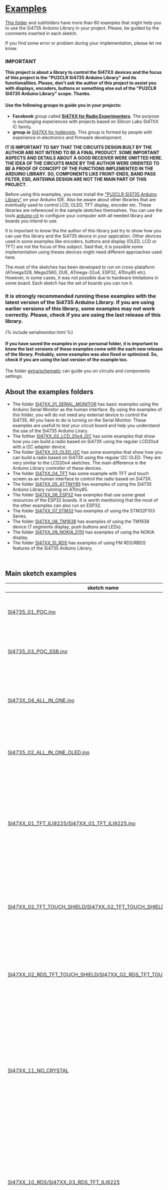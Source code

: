 # [Examples](https://pu2clr.github.io/SI4735/examples)

[This folder](https://github.com/pu2clr/SI4735/tree/master/examples) and subfolders have more than 60 examples that might help you to use the Si4735 Arduino Library in your project. Please, be guided by the comments inserted in each sketch.

If you find some error or problem during your implementation, please let me know. 

### IMPORTANT

__This project is about a library to control the SI47XX devices and the focus of this project is the "PU2CLR Si4735 Arduino Library" and its functionalities. Please, don't ask the author of this project to assist you with displays, encoders, buttons or something else out of the "PU2CLR SI4735 Arduino Library" scope. Thanks.__

#### Use the following groups to guide you in your projects: 

* __Facebook__ group called [__Si47XX for Radio Experimenters__](https://www.facebook.com/groups/532613604253401/). The purpose is exchanging experiences with projects based on Silicon Labs  SI47XX IC family. 
* __group.io__ [SI47XX for hobbyists](https://groups.io/g/si47xx). This group is formed by people with experience in electronics and firmware development. 
  

__IT IS IMPORTANT TO SAY THAT THE CIRCUITS DESIGN BUILT BY THE AUTHOR ARE NOT INTEND TO BE A FINAL PRODUCT. SOME IMPORTANT ASPECTS AND DETAILS ABOUT A GOOD RECEIVER WERE OMITTED HERE. THE IDEA OF THE CIRCUITS MADE BY THE AUTHOR WERE ORIENTED TO BE A PROOF OF CONCEPT OF THE FUNCTIONS IMPLEMENTED IN THE ARDUINO LIBRARY. SO, COMPONENTS LIKE FRONT-ENDS, BAND PASS FILTER,  ESD, ANTENNA DESIGN ARE NOT THE MAIN PART OF THIS PROJECT__.


Before using this examples, you most install the ["PU2CLR SI3735 Arduino Library"](https://github.com/pu2clr/SI4735#library-installation) on your Arduino IDE. Also be aware about other libraries that are eventually used to control LCD, OLED, TFT display, encoder etc. These libraries are referenced in the sample sketches themselves. You can use the tools [arduino-cli](https://github.com/pu2clr/SI4735/tree/master/examples#arduino-cli---a-faster-alternative-to-the-arduino-ide) to configure your computer with all needed library and boards you intend to use.


It is important to know tha the author of this library  just try to show how you can use this library and the Si4735 device in your appication. Other devices used in some examples like encoders, buttons and display (OLED, LCD or TFT) are not the focus of this subject. Said that, it is possible some implementation using theses devices might need different approaches used here.

The most of the sketches has been developed to run on cross-plataform (ATmega328, Mega2560, DUE, ATmega-32u4, ESP32, ATtiny85 etc). However, in some cases, it was not possible due to hardware limitations in some board. Each sketch has the set of boards you can run it.  

### It is strongly recommended running these examples with the latest version of the Si4735 Arduino Library. If you are using earlier versions of this library, some examples may not work correctly. Please, check if you are using the last release of this library.

{% include serialmonitor.html %}


#### If you have saved the examples in your personal folder, it is important to know the last versions of these examples come with the each new release of the library. Probably, some examples was also fixed or optimized. So, check if you are using the last version of the example too.


The folder [extra/schematic](https://github.com/pu2clr/SI4735/tree/master/extras/schematic) can guide you on circuits and components settings.  


## About the examples folders

* The folder [SI47XX_01_SERIAL_MONITOR](https://github.com/pu2clr/SI4735/tree/master/examples/SI47XX_01_SERIAL_MONITOR) has basic examples using the Arduino Serial Monitor as the human interface.
By using the examples of this folder, you will do not need any external device to control the Si4735. All you have to do is turning on the Serial Monitor. These examples are usefull to test your circuit board and help you understand the use of the Si4735 Arduino Lirary.
* The folther [SI47XX_02_LCD_20x4_I2C](https://github.com/pu2clr/SI4735/tree/master/examples/SI47XX_02_LCD_20x4_I2C) has some examples that show how you can build a radio based on Si473X using the regular LCD20x4 with a I2C adapter device.
* The folder [SI47XX_03_OLED_I2C](https://github.com/pu2clr/SI4735/tree/master/examples/SI47XX_03_OLED_I2C) has some examples that show how you can build a radio based on Si473X using the regular I2C OLED. They are very similar to the LCD20x4 sketches. The main difference is the Arduino Library controller of these devices.  
* The folder [SI47XX_04_TFT](https://github.com/pu2clr/SI4735/tree/master/examples/SI47XX_04_TFT) has some example with TFT and touch screen as an human interface to control the radio based on Si473X.
* The folder [SI47XX_05_ATTINY85](https://github.com/pu2clr/SI4735/tree/master/examples/SI47XX_05_ATTINY85) has examples of using the Si4735 Arduino Library running on ATtiny85.
* The folder [SI47XX_06_ESP32](https://github.com/pu2clr/SI4735/tree/master/examples/SI47XX_06_ESP32) has examples that use some great resources of the ESP32 boards. It is worth mentioning that the most of the other examples can also run on ESP32.
* The folder [SI47XX_07_STM32](https://github.com/pu2clr/SI4735/tree/master/examples/SI47XX_07_STM32) has examples of using the STM32F103 Series.
* The folder [SI47XX_08_TM1638](https://github.com/pu2clr/SI4735/tree/master/examples/SI47XX_08_TM1638) has examples of using the TM1638 device (7 segments display, push buttons and LEDs).
* The folder [SI47XX_09_NOKIA_5110](https://github.com/pu2clr/SI4735/tree/master/examples/SI47XX_09_NOKIA_5110) has examples of using the NOKIA display.
* The folder [SI47XX_10_RDS](https://github.com/pu2clr/SI4735/tree/master/examples/SI47XX_10_RDS) has examples of using FM RDS/RBDS features of the Si4735 Arduino Library.


<BR>

## Main sketch examples

| sketch name | description |
| ----------- | ----------- |
| [SI4735_01_POC.ino](https://github.com/pu2clr/SI4735/blob/master/examples/SI47XX_01_SERIAL_MONITOR/SI4735_01_POC/SI4735_01_POC.ino) | Circuit test. Receiver AM (MW and SW) and FM. This sketch uses the Arduino IDE Serial Monitor  |
| [SI4735_03_POC_SSB.ino](https://github.com/pu2clr/SI4735/blob/master/examples/SI47XX_01_SERIAL_MONITOR/SI4735_03_POC_SSB/SI4735_03_POC_SSB.ino) | This receiver implements shows how to use patch and SSB via Arduino IDE Serial Monitor  |
| [SI473X_04_ALL_IN_ONE.ino](https://github.com/pu2clr/SI4735/blob/master/examples/SI47XX_02_LCD_20x4_I2C/SI473X_04_ALL_IN_ONE/SI473X_04_ALL_IN_ONE.ino) | This sketch uses I2C LiquidCrystal/LCD, buttons and  Encoder. It is a receiver FM, AM (MW and SW) and SSB (LSB and USB) |
| [SI4735_02_ALL_IN_ONE_OLED.ino](https://github.com/pu2clr/SI4735/blob/master/examples/SI47XX_03_OLED_I2C/SI4735_02_ALL_IN_ONE_OLED/SI4735_02_ALL_IN_ONE_OLED.ino)|  This sketch uses I2C OLED/I2C, buttons and  Encoder. It is a FM, AM (MW and SW) and SSB (LSB and USB) |
| [SI47XX_01_TFT_ILI9225/SI47XX_01_TFT_ILI9225.ino](https://github.com/pu2clr/SI4735/blob/master/examples/SI47XX_04_TFT/SI47XX_01_TFT_ILI9225/SI47XX_01_TFT_ILI9225.ino) | This sketch uses an Arduino Pro Mini, 3.3V (8MZ) with a SPI TFT from MICROYUM (2" - 176 x 220). It is also a complete radio capable to tune LW, MW, SW on AM and SSB mode and also receive the regular comercial stations.|
| [SI47XX_02_TFT_TOUCH_SHIELD/SI47XX_02_TFT_TOUCH_SHIELD.ino](https://github.com/pu2clr/SI4735/blob/master/examples/SI47XX_04_TFT/SI47XX_02_TFT_TOUCH_SHIELD/SI47XX_02_TFT_TOUCH_SHIELD.ino)  | This sketch uses the mcufriend TFT touch Display Shield.   You can use it on Mega2560 and Arduino DUE. It is a receiver FM, AM (MW and SW) and SSB (LSB and USB) | [SI47XX_01_ATTINY85_LCD_16x2_I2C.ino](https://github.com/pu2clr/SI4735/blob/master/examples/SI47XX_05_ATTINY85/SI47XX_01_ATTINY85_LCD_16x2_I2C/SI47XX_01_ATTINY85_LCD_16x2_I2C.ino) | Test and validation of the SI4735 Arduino Library on ATtiny85. This sketch uses a LCD 16x2 and buttons |
| [SI47XX_02_RDS_TFT_TOUCH_SHIELD/SI47XX_02_RDS_TFT_TOUCH_SHIELD.ino](https://github.com/pu2clr/SI4735/blob/master/examples/SI47XX_10_RDS/SI47XX_02_RDS_TFT_TOUCH_SHIELD/SI47XX_02_RDS_TFT_TOUCH_SHIELD.ino) | This sketch uses the mcufriend TFT touch Display Shield.  You can use it on Mega2560 or DUE. It is a FM/RDS, AM (LW,MW and SW) and SSB example |
|[SI47XX_11_NO_CRYSTAL](https://github.com/pu2clr/SI4735/tree/master/examples/SI47XX_11_NO_CRYSTAL) | The examples found on this folder will show you how to configure the SI473X device with external oscillators (TCXO, Active Crystal, configurable clock generators like SI5351 etc). It can be useful to improve the stability of the system by using more precise oscillators instead of regular passive crystals. |
| [SI47XX_10_RDS/SI47XX_03_RDS_TFT_ILI9225](https://github.com/pu2clr/SI4735/tree/master/examples/SI47XX_10_RDS/SI47XX_03_RDS_TFT_ILI9225) | FM/RDS AM and SSB receiver. This sketch uses an Arduino Pro Mini, 3.3V (8MZ) with a SPI TFT from MICROYUM (2" - 176 x 220). It is also a complete radio capable to tune LW, MW, SW on AM and SSB mode and also receive the  regular comercial stations |
| [SI47XX_KITS](https://github.com/pu2clr/SI4735/tree/master/examples/SI47XX_KITS)| This folder has implementations based on this library that are running in some famous KIT based on SI4735-D60 and SI4732-A10 |
| [SI473X_12_MORSE_CODE_READOUT](https://github.com/pu2clr/SI4735/tree/master/examples/SI473X_12_MORSE_CODE_READOUT) | This example demonstrates a way to report the current status of the receiver via Morse Code. |
| [iOS and Android Remote Control](https://github.com/pu2clr/SI4735/tree/master/examples/SI47XX_10_MOBILE_PHONE) | This example shows a way to use your smartphone as a remote control. |


<BR>

# Arduino Tips


## How to compile and upload sketches

This library was developed to work with Arduino environment. There are many enviroment that you can use to compile and upload Arduino sketches to your board.  The list below shows some of them: 

* [Arduino IDE](https://www.arduino.cc/en/software)
* [Visual Studio with Arduino extensions](https://marketplace.visualstudio.com/items?itemName=VisualMicro.ArduinoIDEforVisualStudio)
* [PlatformIO](https://dronebotworkshop.com/platformio/)
* [Arduino Command Line - arduino-cli](https://www.arduino.cc/pro/cli) 
  

The most popular environment to write sketch, compile and upload is the [Arduino IDE](https://www.arduino.cc/en/software).
After installing the [PU2CLR Si4735 Library on Arduino IDE](https://youtu.be/M9h-tlV_l-k) you can compile and upload any sketch available here by using the Menu examples of the Arduino IDE. Whatch the video [Installing PU2CLR Si4735 Library on Arduino IDE](https://youtu.be/M9h-tlV_l-k) to know how to compile, upload and run Arduino Application.

Another way to compile and upload sketches to Arduino board is using the [arduino-cli](https://www.arduino.cc/pro/cli). 
See the section below for details.  

<BR>

## Arduino CLI - A faster alternative to the Arduino IDE

Arduino CLI (arduino-cli) is a solution that allows you to compile, build, upload, manage boards and libraries via shell command lines. This way, you do not need to use the traditional Arduino IDE. Depending on the development environment you use, arduino-cli may be more appropriate, given it consumes less computer resources. You will notice that the arduino-cli allows compiles and uploades process faster. There is, however, the drawback of being a less intuitive environment than the Arduino IDE, offering a longer learning time for most users. The links below can help you to know more about arduino-cli. 

* [Click here for more detail about arduino-cli](https://arduino.github.io/arduino-cli/0.21/).
* [Getting started](https://arduino.github.io/arduino-cli/0.21/getting-started/)
* [Click here to watch a video about the arduino-cli](https://youtu.be/J-qGn1eEidA)


### Fast way to install arduino-cli and setup your enviroment with PU2CLR SI4735 Arduino Library and accessories 

#### On macOS and Linux

Open the terminal and run the command below.

```bash
curl -fsSL https://raw.githubusercontent.com/pu2clr/SI4735/master/examples/lib_si4735_basic_install.sh | sh
```

The command above will install arduino-cli, the SI4735 Arduino Library, the basic libraries for OLED, LCD and TFT used in some examples, and the basic boards for Atmega328 and LGT8F328. 

If you want to install all boards (esp32, ESP8266, STM32 etc) and all libraries used by the SI473X examples, run the command below after running the previous command.

```bash
curl -fsSL https://raw.githubusercontent.com/pu2clr/SI4735/master/examples/install_all_libraries_and_boards.sh | sh
```



#### On Windows 10 and 11

Open the cmd (terminal) and run 

```bash
curl -fsSL https://raw.githubusercontent.com/pu2clr/SI4735/master/examples/lib_si4735_basic_install.bat --output lib_si4735_basic_install.bat
.\lib_si4735_basic_install.bat
```
The commands above will install arduino-cli.exe in your home direcory, the SI4735 Arduino Library and the basic libraries for OLED, LCD and TFT used in some examples (in you Documents/Arduino folder), and the basic boards for Atmega328 and LGT8F328 (in AppData\local\Arduino15 folder). 

After running the previous steps, if you want to configure the SI4735 Arduino Library for all libraries and boards used by the examples, run the command below.

```bash
curl -fsSL https://raw.githubusercontent.com/pu2clr/SI4735/master/examples/install_all_libraries_and_boards.bat --output install_all_libraries_and_boards.bat
.\install_all_libraries_and_boards.bat
```


### Othe ways to install the arduino-cli (without PU2CLR SI4735 Arduino Library setup)


### [Installing on Linux, MacOS or Windows)](https://arduino.github.io/arduino-cli/0.30/installation/)


#### On macOS

```bash
$ brew update
$ brew install arduino-cli
```

#### On Linux or macOS

```bash 
$ curl -fsSL https://raw.githubusercontent.com/arduino/arduino-cli/master/install.sh | sh
```


#### On Windows 

* Download the install file: https://downloads.arduino.cc/arduino-cli/arduino-cli_latest_Windows_64bit.msi
* Download the exe (binary)file: https://downloads.arduino.cc/arduino-cli/arduino-cli_latest_Windows_64bit.zip



### arduino-cli and main command examples

It is important to say that all boards and libraries installed via your Arduino IDE is used by arduino-cli. I mean, all Arduino environment setup is shared by Arduino IDE and arduino-cli.
This way, if you install a new board via arduino-cli, it will be seen by Arduino IDE and vice-versa. 


### The command below identifies the boards connected to your computer (COM3, COM4, /dev/xxx).

It is very useful to show the boards connected to your computer

```bash
$ arduino-cli board list

Port                            Protocol Type              Board Name                     FQBN                          Core       
/dev/cu.usbmodem14201           serial   Serial Port (USB) Arduino Due (Programming Port) arduino:sam:arduino_due_x_dbg arduino:sam
/dev/cu.usbserial-1410          serial   Serial Port (USB) Unknown     

```

### The command below shows all boards available 

It is very useful to give you the FQBN information to compile and upload the right board. 

```bash
$ arduino-cli board listall
```

### The command below shows the board installed in your environment.

```bash
$ arduino-cli core list

Board Name                                       FQBN                                            
3D printer boards                                STM32:stm32:3dprinter                           
4D Systems gen4 IoD Range                        esp8266:esp8266:gen4iod                         
AI Thinker ESP32-CAM                             esp32:esp32:esp32cam
.
.
.
Arduino Due (Native USB Port)                    arduino:sam:arduino_due_x                       
Arduino Due (Programming Port)                   arduino:sam:arduino_due_x_dbg   
.
.
.
Arduino Nano                                     arduino:avr:nano                                
Arduino Nano 33 BLE                              arduino:mbed_nano:nano33ble      
.
.
.   
Arduino Uno                                      arduino:avr:uno       
```

#### Example: 

```bash
$ arduino-cli core list
  

ID                   Installed Latest Name                                                    
arduino:avr          1.8.5     1.8.5  Arduino AVR Boards                                      
arduino:mbed_nano    3.0.0     3.0.0  Arduino Mbed OS Nano Boards                             
arduino:mbed_rp2040  3.0.0     3.0.0  Arduino Mbed OS RP2040 Boards                           
arduino:sam          1.6.12    1.6.12 Arduino SAM Boards (32-bits ARM Cortex-M3)              
arduino:samd         1.8.13    1.8.13 Arduino SAMD Boards (32-bits ARM Cortex-M0+)            
atmel-avr-xminis:avr 0.6.0     0.6.0  Atmel AVR Xplained-minis                                
attiny:avr           1.0.2     1.0.2  ATtiny Microcontrollers                                 
ATTinyCore:avr       1.5.2     1.5.2  ATTinyCore                                              
esp32:esp32          2.0.2     2.0.2  ESP32 Arduino                                           
esp8266:esp8266      3.0.2     3.0.2  ESP8266 Boards (3.0.2)                                  
MegaCore:avr         2.1.3     2.1.3  MegaCore                                                
MightyCore:avr       2.1.3     2.1.3  MightyCore                                              
MiniCore:avr         2.1.3     2.1.3  MiniCore                                                
rp2040:rp2040        1.13.0    1.13.0 Raspberry Pi RP2040 Boards(1.13.0)                      
Seeeduino:samd       1.8.2     1.8.2  Seeed SAMD (32-bits ARM Cortex-M0+ and Cortex-M4) Boards
STM32:stm32          1.9.0     1.9.0  STM32 Boards (selected from submenu)  
teensy:avr           1.56.1    1.56.1 Teensyduino                    
```


### The command below just compiles the sketch SI47XX_01_SERIAL_MONITOR/SI4735_01_POC for an Arduino Nano

```bash
$ arduino-cli compile -b arduino:avr:nano ./SI47XX_01_SERIAL_MONITOR/SI4735_01_POC
```

### The command below compiles and uploads the sketch into the Arduino Nano board 

```bash
$ arduino-cli compile  -b arduino:avr:nano -u -p yourPort ./SI47XX_01_SERIAL_MONITOR/SI4735_01_POC. 
```
Where __yourPort__ can be COM3, COM4, COM(N) if you are using Microsoft Windows; or /dev/XXX if you are using unix like SO (Linux or  MacOS).


### Example using Arduino DUE connected to a MACOS

```bash
$ arduino-cli compile --fqbn arduino:sam:arduino_due_x -u -p /dev/cu.usbmodem14201  ./SI47XX_10_RDS/SI47XX_02_RDS_TFT_TOUCH_SHIELD_35_V2
```


__See command arduino-cli board list below to know how to get the port.__


### Example using Arduino Mega

```bash
$ arduino-cli compile --fqbn arduino:avr:mega -u -p /dev/cu.usbserial-1410  ./SI47XX_10_RDS/SI47XX_02_RDS_TFT_TOUCH_SHIELD_35_V2
```

If you need the .hex, .elf or  .bin files you can use 

```bash
$ arduino-cli compile --fqbn arduino:avr:mega --build-path /Users/UserName/Downloads ./SI47XX_10_RDS/SI47XX_02_RDS_TFT_TOUCH_SHIELD_35_V2
```

### Example using ESP32

#### Example using ESP32 DEVMODE

```bash
$ arduino-cli compile --fqbn esp32:esp32:esp32-poe-iso -u -dev -u -p /dev/cu.usbserial-0001  ./SI47XX_KITS/THIAGO_LIMA/GERT_BAAK/SI4735_2.8_TFT_SI5351_V4.2
```
where /dev/cu.usbserial-0001 is the Port device. It can be different in your environment. Check it via __arduino-cli board list__ command. 

#### Example using ESP32 LOLIN32 

```bash
arduino-cli compile --fqbn esp32:esp32:lolin32 -u -p /dev/cu.usbserial-00874A3C ./SI47XX_KITS/THIAGO_LIMA/GERT_BAAK/SI4735_2.8_TFT_SI5351_V4.2 -v
```

### Example using STM32 (compiling only)

arduino-cli compile --fqbn STM32:stm32:Nucleo_64 ./SI47XX_KITS/PLAMEN/PU2CLR_SI5351_SI4732_STM32


#### To know the right port you have to use, try the command below: 

```bash
$ arduino-cli board list
```


#### arduino-cli board list command example 

```bash
arduino-cli board list
Port                            Protocol Type              Board Name                     FQBN                          Core       
/dev/cu.usbmodem14201           serial   Serial Port (USB) Arduino Due (Programming Port) arduino:sam:arduino_due_x_dbg arduino:sam
```

#### arduino-cli compile and upload on Arduino DUE

```bash
$ arduino-cli compile --fqbn arduino:sam:arduino_due_x -u -p /dev/cu.usbmodem14201  ./SI47XX_10_RDS/SI47XX_02_RDS_TFT_TOUCH_SHIELD_35_V2
  
Sketch uses 90896 bytes (17%) of program storage space. Maximum is 524288 bytes.
Atmel SMART device 0x285e0a60 found
Erase flash
done in 0.033 seconds

Write 93876 bytes to flash (367 pages)
[==============================] 100% (367/367 pages)
done in 18.038 seconds
Set boot flash true
CPU reset.
```

##### arduino-cli board list command with two devices connected to the computer at the same time (Arduino DUE and Arduino Mega)

The command below show two Arduino boards connected to the computer at the same time. The first is an Arduino DUE as deteiled below and the second is an Arduino Mega with no details.
Unfortunatly, in some cases, the Arduino IDE and arduino-cli can not show details about the divice connected to the computer. In this case, you have to conclude this by yourself. 

```bash
$ arduino-cli board list

Port                            Protocol Type              Board Name                     FQBN                          Core       
/dev/cu.usbmodem14201           serial   Serial Port (USB) Arduino Due (Programming Port) arduino:sam:arduino_due_x_dbg arduino:sam
/dev/cu.usbserial-1410          serial   Serial Port (USB) Unknown     

```

##### arduino-cli board list command with two devices connected at the same time (Arduino Yún and Arduino Micro)

```bash

$ arduino-cli board list

Port                            Protocol Type              Board Name    FQBN              Core       
/dev/cu.usbmodem14101           serial   Serial Port (USB) Arduino Yún   arduino:avr:yun   arduino:avr
/dev/cu.usbmodem14201           serial   Serial Port (USB) Arduino Micro arduino:avr:micro arduino:avr
```


The table below show some Arduino board FQBN

| Board Name | FQBN | 
| ---------- | ---- |                                      
| Arduino DUE                         | arduino:sam:arduino_due_x |                        
| Arduino Duemilanove or Diecimila    | arduino:avr:diecimila  |                                    
| Arduino Ethernet                    | arduino:avr:ethernet   |                                                                
| Arduino Industrial 101              | arduino:avr:chiwawa    |                   
| Arduino Leonardo                    | arduino:avr:leonardo   |                                   
| Arduino M0                          | arduino:samd:mzero_bl  |                   
| Arduino M0 Pro (Native USB Port)    | arduino:samd:mzero_pro_bl  |                
| Arduino M0 Pro (Programming Port)   | arduino:samd:mzero_pro_bl_dbg |                            
| Arduino MKR WiFi 1010               | arduino:samd:mkrwifi1010 |                                                   
| Arduino Mega 2560                   | arduino:avr:mega         |                 
| Arduino Micro                       | arduino:avr:micro        |                 
| Arduino Mini                        | arduino:avr:mini         |                 
| Arduino NANO 33 IoT                 | arduino:samd:nano_33_iot |                               
| Arduino Nano                        | arduino:avr:nano         |                              
| Arduino Pro or Pro Mini             | arduino:avr:pro          |                                                    
| Arduino Uno                         | arduino:avr:uno          |                 
| Arduino Uno WiFi                    | arduino:avr:unowifi      |                                
| Arduino Yún                         | arduino:avr:yun          |                 
| Arduino Yún Mini                    | arduino:avr:yunmini      |                 
| Arduino Zero (Native USB Port)      | arduino:samd:arduino_zero_native |          
| Arduino Zero (Programming Port)     | arduino:samd:arduino_zero_edbg  |                        
| ESP32 Dev Mode                      | esp32:esp32:esp32-poe-is |
| ESP32 LOLIN                         | esp32:esp32:lolin32 |
| ESP8266                             | esp8266:esp8266:generic |  
| Raspberry Pi Pico                   | rp2040:rp2040:rpipico | 
| Seeeduino XIAO                      | Seeeduino:samd:seeed_XIAO_m0 |          
| STM32                               | STM32:stm32:Nucleo_64 | 

type __arduino-cli board listall__ to see all boards available.


### arcuino-cli references

* [Getting Started with arduino-cli](https://create.arduino.cc/projecthub/B45i/getting-started-with-arduino-cli-7652a5)
* [Arduino CLI and the art of command line](https://youtu.be/cVod8k713_8)
* [Getting started](https://arduino.github.io/arduino-cli/0.21/getting-started/)
* [Arduino CLI: Getting Started](https://youtu.be/J-qGn1eEidA)
* [Arduino-cli - github.com](https://github.com/arduino/arduino-cli)
* [Arduino-cli: compile, upload and manage libraries, cores, and boards](https://www.pcbway.com/blog/Activities/Arduino_cli__compile__upload_and_manage_libraries__cores__and_boards.html)




## Dealing images with TFT display 

It can be very useful to improve the visual interface to your project.

* First, convert your image to C/C++ code. To do that, you can use this tools:[https://www.mischianti.org/images-to-byte-array-online-converter-cpp-arduino/](https://www.mischianti.org/images-to-byte-array-online-converter-cpp-arduino/).
  * Use the following parameters to create the C/C++ based on image you want to convert;
    * scretch to fill canvas;
    * Arduino code, single bitmaps;
    * Horizontal - 2 bytes per pixel (565);
    * User Identifier: yourImage (an C/C++ valiable name);
    * Click on Generate button
* Check the firt line genereted by the app: __const uint16_t YourImage [] PROGMEM = {__ ....
* Copy and paste of the code generetaed by the app to a .h file (create a empity .h file and then paste the C/C++ code. example: yourImage.h);
* Include the created .h file (yourImage.h) in your sketch main code (example: #include "./images/yourImage.h");
* Finally, call the Adafruit_GFX function: tft.drawRGBBitmap(0, 0, yourImage, 168, 120); 

